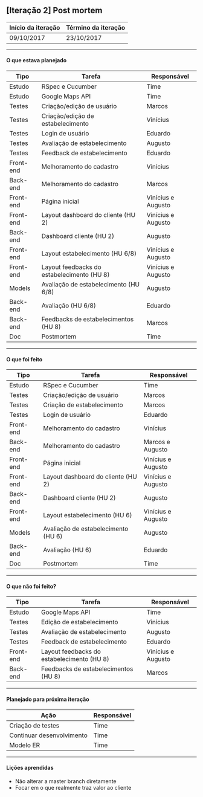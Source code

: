 ## [Iteração 2] Post mortem

Início da iteração      | Término da iteração
------------ | -------------
09/10/2017   | 23/10/2017

-------------------------
#### O que estava planejado

Tipo    | Tarefa         | Responsável
------------ | ------------ | ------------- 
Estudo | RSpec e Cucumber | Time
Estudo | Google Maps API | Time
Testes | Criação/edição de usuário | Marcos
Testes | Criação/edição de estabelecimento | Vinícius
Testes | Login de usuário | Eduardo
Testes | Avaliação de estabelecimento | Augusto
Testes | Feedback de estabelecimento | Eduardo
Front-end | Melhoramento do cadastro | Vinícius
Back-end | Melhoramento do cadastro | Marcos
Front-end | Página inicial | Vinícius e Augusto
Front-end | Layout dashboard do cliente (HU 2) | Vinícius e Augusto
Back-end | Dashboard cliente (HU 2) | Augusto
Front-end | Layout estabelecimento (HU 6/8) | Vinícius e Augusto
Front-end | Layout feedbacks do estabelecimento (HU 8) | Vinícius e Augusto
Models | Avaliação de estabelecimento (HU 6/8) | Augusto
Back-end | Avaliação (HU 6/8) | Eduardo
Back-end | Feedbacks de estabelecimentos (HU 8) | Marcos
Doc | Postmortem | Time	
-------------------------
#### O que foi feito

Tipo    | Tarefa         | Responsável
------------ | ------------ | ------------- 
Estudo | RSpec e Cucumber | Time
Testes | Criação/edição de usuário | Marcos
Testes | Criação de estabelecimento | Marcos
Testes | Login de usuário | Eduardo
Front-end | Melhoramento do cadastro | Vinícius
Back-end | Melhoramento do cadastro | Marcos e Augusto
Front-end | Página inicial | Vinícius e Augusto
Front-end | Layout dashboard do cliente (HU 2) | Vinícius e Augusto
Back-end | Dashboard cliente (HU 2) | Augusto
Front-end | Layout estabelecimento (HU 6) | Vinícius e Augusto
Models | Avaliação de estabelecimento (HU 6) | Augusto
Back-end | Avaliação (HU 6) | Eduardo
Doc | Postmortem | Time	

-------------------------
#### O que não foi feito?

Tipo    | Tarefa         | Responsável
------------ | ------------ | ------------- 
Estudo | Google Maps API | Time
Testes | Edição de estabelecimento | Vinícius
Testes | Avaliação de estabelecimento | Augusto
Testes | Feedback de estabelecimento | Eduardo
Front-end | Layout feedbacks do estabelecimento (HU 8) | Vinícius e Augusto
Back-end | Feedbacks de estabelecimentos (HU 8) | Marcos
-------------------------
#### Planejado para próxima iteração

| **Ação** | **Responsável** |
| --- | --- |
| Criação de testes |Time|
| Continuar desenvolvimento |Time|
| Modelo ER |Time|

-------------------------
#### Lições aprendidas

- Não alterar a master branch diretamente
- Focar em o que realmente traz valor ao cliente

  
  

